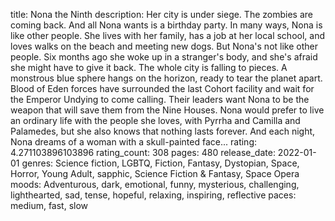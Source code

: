 title: Nona the Ninth
description: Her city is under siege. The zombies are coming back. And all Nona wants is a birthday party.
In many ways, Nona is like other people. She lives with her family, has a job at her local school, and loves walks on the beach and meeting new dogs. But Nona's not like other people. Six months ago she woke up in a stranger's body, and she's afraid she might have to give it back.
The whole city is falling to pieces. A monstrous blue sphere hangs on the horizon, ready to tear the planet apart. Blood of Eden forces have surrounded the last Cohort facility and wait for the Emperor Undying to come calling. Their leaders want Nona to be the weapon that will save them from the Nine Houses. Nona would prefer to live an ordinary life with the people she loves, with Pyrrha and Camilla and Palamedes, but she also knows that nothing lasts forever.
And each night, Nona dreams of a woman with a skull-painted face...
rating: 4.271103896103896
rating_count: 308
pages: 480
release_date: 2022-01-01
genres: Science fiction, LGBTQ, Fiction, Fantasy, Dystopian, Space, Horror, Young Adult, sapphic, Science Fiction & Fantasy, Space Opera
moods: Adventurous, dark, emotional, funny, mysterious, challenging, lighthearted, sad, tense, hopeful, relaxing, inspiring, reflective
paces: medium, fast, slow